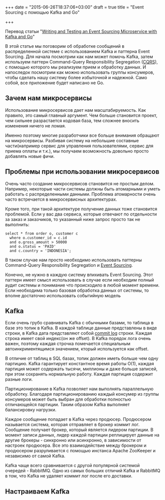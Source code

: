 +++
date = "2015-06-26T18:37:06+03:00"
draft = true
title = "Event Sourcing с помощью Kafka and Go"

+++

Перевод статьи "[Writing and Testing an Event Sourcing Microservice with Kafka and Go](https://semaphoreci.com/community/tutorials/writing-and-testing-an-event-sourcing-microservice-with-kafka-and-go)"

В этой статье мы поговорим об обработке сообщений в распределенной системе с использованием Kafka и паттерна Event Sourcing. Для начала посмотрим как нам может помочь Kafka, затем используем паттерн Command-Query Responsibility Segregation ([CQRS](https://martinfowler.com/bliki/CQRS.html)), с помощью которого мы реализуем прием и обработку данных. И напоследок посмотрим как можно использовать группы консумеров, чтобы сделать нашу систему более избыточной и надежной. Само собой, все приложение будет написано не Go.

## Зачем нам микросервисы

Использование микросервисов дает нам масштабируемость. Как правило, это самый главный аргумент. Чем больше становится проект, чем сильнее разрастается кодовая база, тем сложнее вносить изменения ничего не ломая. 

Именно поэтому многие разработчики все больше внимания обращают на микросервисы. Разбивая систему на небольшие составные части(например сервис для управления пользователями, сервис для приема оплаты и т.к.), мы получаем возможность довольно просто добавлять новые фичи.

## Проблемы при использовании микросервисов

Очень часто создание микросервисов становится не простым делом. Например, некоторые части системы должны быть атомарными и уметь работать с распределенными данными. Проблема атомарности очень часто встречается в микросервисных архитектурах.

Кроме того, при такой архитектуре получение данных тоже становится проблемой. Если у вас два сервиса, которые отвечают по отдельности за заказ и заказчиков, то указанный ниже запрос просто так не выполнить:

```
select * from order o, customer c
  where o.customer_id = c.id
  and o.gross_amount > 50000
  and o.status = 'PAID'
  and c.country = 'INDONESIA';
```

В таком случае нам просто необходимо использовать паттерны Command-Query Responsibility Segregation и [Event Sourcing](https://martinfowler.com/eaaDev/EventSourcing.html).

Конечно, не нужно в каждую систему впихивать Event Sourcing. Этот паттерн имеет смысл использовать в случае если необходим полный аудит системы и понимание что происходило в любой момент времени. Если необходима только базовая обработка данных от системы, то вполне достаточно использовать событийную модель

## Kafka

Если очень грубо сравнивать Kafka с обычными базами, то таблица в базе это топик в Kafka. В каждой таблице данные представлены в виде строки, в Kafka дата представляют собой [commit log](https://engineering.linkedin.com/distributed-systems/log-what-every-software-engineer-should-know-about-real-time-datas-unifying) строки. Каждая строка имеет свой индекс(он же offset). В Kafka порядок лога очень важен, поэтому каждая строчка помечается специальным автоинкриментящимся значением, кторый используется как offset.

В отличие от таблиц в SQL базах, топик должен иметь больше чем одну партицию. Kafka гарантирует константное время работы O(1), каждая партиция может содержать тысячи, миллионы и даже больше записей, при этом сохранять нормальную работу. Каждая партиция содержит разные логи.

Партиционирование в Kafka позволяет нам выполнять параллельную обработку. Благодаря партиционированию каждый консумер из группы консумеров может быть выбран для обработки полностью отличающейся партиции. Таким образом Kafka выполняет балансировку нагрузки.  

Каждое сообщение попадает в Kafka через продюсер. Продюсером называется система, которая отправляет в брокер коммит лог. Сообщение получает брокер, который является лидером партиции. В момент записи данных, лидер каждой партиции реплицирует данные на другие брокеры - синхронно или асинхронно, в зависимости от настроек продюсера. Все это взаимодействие между брокером и продюсером разруливается с помощью инстанса Apache ZooKeeper и независимо от самой Kafka.

Kafka чаще всего сравнивается с другой популярной системой очередей - RabbitMQ. Одно из самых больших отличий Kafka и RabbitMQ в том, что Kafka не удаляет коммит лог после его доставки. 

## Настраиваем Kafka